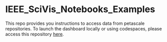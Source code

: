 # IEEE_SciVis_Notebooks_Examples


This repo provides you instructions to access data from petascale repositories. To launch the dashboard locally or using codespaces, please access this repository [here](https://github.com/sci-visus/Openvisus-NASA-Dashboard). 

